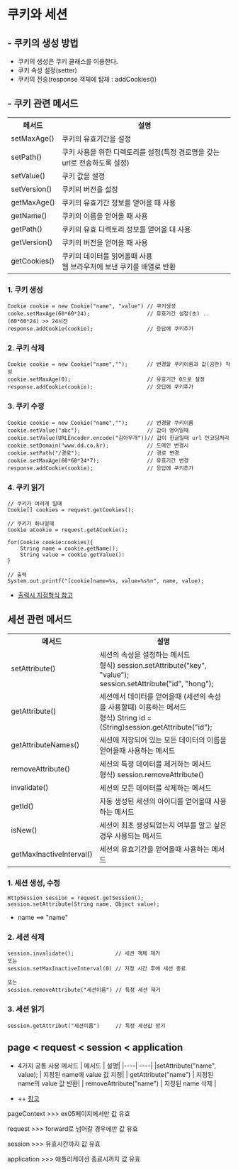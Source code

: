 # 쿠키와 세션

## - 쿠키의 생성 방법

- 쿠키의 생성은 쿠키 클래스를 이용한다.
- 쿠키 속성 설정(setter)
- 쿠키의 전송(response 객체에 탑재 : addCookies())

## - 쿠키 관련 메서드

<table>
  <tr><th>메서드</th><th>설명</th></tr>
  <tr><td> setMaxAge() </td><td>쿠키의 유효기간을 설정 </td></tr>
  <tr><td> setPath()   </td><td>쿠키 사용을 위한 디렉토리를 설정(특정 경로명을 갖는 url로 전송하도록 설정) </td></tr>
  <tr><td> setValue()  </td><td>쿠키 값을 설정                                                             </td></tr>
  <tr><td> setVersion()</td><td>쿠키의 버전을 설정                                                          </td></tr>
  <tr><td> getMaxAge() </td><td>쿠키의 유효기간 정보를 얻어올 때 사용                                                </td></tr>
  <tr><td> getName()   </td><td>쿠키의 이름을 얻어올 때 사용                                               </td></tr>
  <tr><td> getPath()   </td><td>쿠키의 유효 디렉토리 정보를 얻어올 대 사용                                 </td></tr>
  <tr><td> getVersion()</td><td>쿠키의 버전을 얻어올 때 사용                                               </td></tr>
  <tr><td> getCookies()</td><td>쿠키의 데이터를 읽어올때 사용 <br> 웹 브라우저에 보낸 쿠키를 배열로 반환</td></tr>
</table>

### 1. 쿠키 생성

```
Cookie cookie = new Cookie("name", "value") // 쿠키생성
cooke.setMaxAge(60*60*24);                  // 유효기간 설정(초) .. (60*60*24) >> 24시간
response.addCookie(cookie);                 // 응답에 쿠키추가
```

### 2. 쿠키 삭제

```
Cookie cookie = new Cookie("name","");      // 변경할 쿠키이름과 값(공란) 작성
cookie.setMaxAge(0);                        // 유효기간 0으로 설정
response.addCookie(cookie);                 // 응답에 쿠키추가
```

### 3. 쿠키 수정

```
Cookie cookie = new Cookie("name","");      // 변경할 쿠키이름
cookie.setValue("abc");                     // 값이 영어일때
cookie.setValue(URLEncoder.encode("김아무개"))// 값이 한글일때 url 인코딩처리
cookie.setDomain("www.dd.co.kr);            // 도메인 변경시
cookie.setPath("/경로");                     // 경로 변경
cookie.setMaxAge(60*60*24*7);               // 유효기간 변경
response.addCookie(cookie);                 // 응답에 쿠키추가
```

### 4. 쿠키 읽기

```
// 쿠키가 여러개 일때
Cookie[] cookies = request.getCookies();

// 쿠키가 하나일때
Cookie aCookie = request.getACookie();

for(Cookie cookie:cookies){
    String name = cookie.getName();
    String value = cookie.getValue():
}

// 출력
System.out.printf("[cookie]name=%s, value=%s%n", name, value);
```

- [출력시 지정형식 참고](https://github.com/hyeah0/SmartWeb_Contents_WebApplication_developer_class/blob/main/1_Java/day01_%EC%9E%90%EB%B0%94%EC%8B%9C%EC%9E%91%ED%95%98%EA%B8%B0.md)

## 세션 관련 메서드

<table>
  <tr><th>메서드</th><th>설명</th></tr>
  <tr><td> setAttribute() </td><td>세션의 속성을 설정하는 메서드<br>
                                  형식) session.setAttribute("key", "value");<br>
                                  session.setAttribute("id", "hong");</td></tr>
    <tr><td> getAttribute() </td><td>세션에서 데이터를 얻어올때 (세션의 속성을 사용할때) 이용하는 메서드<br>
                                  형식) String id = (String)session.getAttribute("id");</td></tr>
    <tr><td> getAttributeNames() </td><td>세션에 저장되어 있는 모든 데이터의 이름을 얻어올때 사용하는 메서드</td></tr>
    <tr><td> removeAttribute() </td><td>세션의 특정 데이터를 제거하는 메서드<br>
                                  형식) session.removeAttribute()</td></tr>
    <tr><td> invalidate() </td><td>세션의 모든 데이터를 삭제하는 메서드</td></tr>
    <tr><td> getId() </td><td>자동 생성된 세션의 아이디를 얻어올때 사용하는 메서드</td></tr>
    <tr><td> isNew() </td><td>세션이 최초 생성되었는지 여부를 알고 싶은 경우 사용되는 메서드</td></tr>
    <tr><td> getMaxInactiveInterval() </td><td>세션의 유효기간을 얻어올때 사용하는 메서드</td></tr>
</table>

### 1. 세션 생성, 수정

```
HttpSession session = request.getSession();
session.setAttribute(String name, Object value);
```

- name ==> "name"

### 2. 세션 삭제

```
session.invalidate();             // 세션 객체 제거
또는
session.setMaxInactiveInterval(0) // 지정 시간 후에 세션 종료

또는
session.removeAttribute("세션이름") // 특정 세션 제거
```

### 3. 세션 읽기

```
session.getAttribut("세션이름")     // 특정 세션값 받기
```

## page < request < session < application

- 4가지 공통 사용 메서드
  | 메서드 | 설명|
  |----| ----|
  |setAttribute("name", value); | 지정된 name에 value 값 지정|
  | getAttribute("name") | 지정된 name의 value 값 반환|
  | removeAttribute("name") | 지정된 name 삭제 |

- ++
[참고](https://github.com/hyeah0/SmartWeb_Contents_WebApplication_developer_class/tree/main/5_web/05_jsp/05_EL_JSTL/EL_%24%7B%7D/%EB%82%B4%EC%9E%A5%EA%B0%9D%EC%B2%B4%EC%98%88%EC%8B%9C)
<p>pageContext >>> ex05페이지에서만 값 유효</p>
<p>request >>> forward로 넘어갈 경우에만 값 유효</p>
<p>session >>> 유효시간까지 값 유효</p>
<p>application >>> 애플리케이션 종료시까지 값 유효</p>
